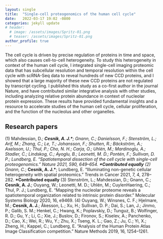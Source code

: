 ```yaml
---
layout: single
title:  "Single-cell proteogenomics of the human cell cycle"
date:   2022-03-17 19:02 -0800
categories: jekyll update
# header:
  # image: /assets/images/Spritz-01.png
  # teaser: /assets/images/Spritz-01.png
author_profile: true
---
```


The cell cycle is driven by precise regulation of proteins in time and space, which also causes cell-to-cell heterogeneity. To study this heterogeneity in context of the human cell cycle, I integrated single-cell imaging proteomic data that has subcellular resolution and temporal resolution within the cell cycle with scRNA-Seq data to reveal hundreds of new CCD proteins, and I showed that a large majority of these new CCD proteins are not regulated by transcript cycling. I published this study as a co-first author in the journal Nature, and have contributed similar integrative analysis with other studies, including analyzing relative protein abundance in context of nucleolar protein expression. These results have provided fundamental insights and a resource to accelerate studies of the human cell cycle, cellular proliferation, and the function of the nucleolus and other organelles.

## Research papers
(1) Mahdessian, D.*; **Cesnik, A. J.\***; Gnann, C.; Danielsson, F.; Stenström, L.; Arif, M.; Zhang, C.; Le, T.; Johansson, F.; Shutten, R.; Bäckström, A.; Axelsson, U.; Thul, P.; Cho, N. H.; Carja, O.; Uhlén, M.; Mardinoglu, A.; Stadler, C.; Lindskog, C.; Ayoglu, B.; Leonetti, M. D.; Pontén, F.; Sullivan, D. P.; Lundberg, E. “Spatiotemporal dissection of the cell cycle with single-­cell proteogenomics.” Nature 2021, 590, 649–654. **\*Contributed equally**
(2) Gnann, C.*; **Cesnik, A. J.\***; Lundberg, E. “Illuminating non­-genetic cellular heterogeneity with spatial proteomics.” Trends in Cancer 2021, 7, 4, 278–282. **\*Contributed equally**
(3) Stenström, L.; Mahdessian, D.; Gnann, C.; **Cesnik, A. J.**; Ouyang, W.; Leonetti, M. D.; Uhlén, M.; Cuylen­Haering, C.; Thul, P. J.; Lundberg, E. “Mapping the nucleolar proteome reveals a spatiotemporal organization related to intrinsic protein disorder.” Molecular Systems Biology 2020, 16, e9469.
(4) Ouyang, W.; Winsnes, C. F.; Hjelmare, M.; **Cesnik, A. J.**; Åkesson, L.; Xu, H.; Sullivan, D. P.; Dai, S.; Lan, J.; Jinmo, P.; Galib, S. M.; Henkel, C.; Hwang, K.; Poplavskiy, D.; Tunguz, B.; Wolfinger, R. D.; Gu, Y.; Li, C.; Xie, J.; Buslov, D.; Fironov, S.; Kiselev, A.; Panchenko, D.; Cao, X.; Wei, R.; Wu, Y.; Zhu, X.; Tseng, K. L.; Gao, Z.; Ju, C.; Yi, X.; Zheng, H.; Kappel, C.; Lundberg, E. “Analysis of the Human Protein Atlas Image Classification competition.” Nature Methods 2019, 16, 1254–1261.
